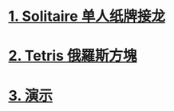 <!-- # [照片](https://1drv.ms/f/s!Aufy3l-3PSKMmyGQ_BNAWNXGy2sw?e=f9LQ44) -->
# [1. Solitaire 单人纸牌接龙](https://worldofsolitaire.com/)
# [2. Tetris 俄羅斯方塊](https://tetrisgeek.com/)
# [3. 演示](https://meetings.dialpad.com/room/sh56332126)
